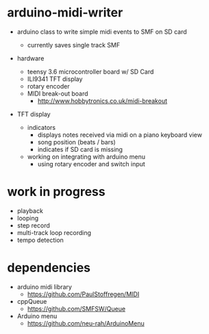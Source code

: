 # arduino-midi-writer
* arduino class to write simple midi events to SMF on SD card 
   * currently saves single track SMF
* hardware
  * teensy 3.6 microcontroller board w/ SD Card
  * ILI9341 TFT display
  * rotary encoder
  * MIDI break-out board 
    * http://www.hobbytronics.co.uk/midi-breakout
  
* TFT display
  * indicators
    * displays notes received via midi on a piano keyboard view
    * song position (beats / bars)
    * indicates if SD card is missing
  * working on integrating with arduino menu
    * using rotary encoder and switch input

# work in progress
  * playback
  * looping
  * step record
  * multi-track loop recording
  * tempo detection

# dependencies
* arduino midi library 
  * https://github.com/PaulStoffregen/MIDI
* cppQueue 
  * https://github.com/SMFSW/Queue
* Arduino menu 
  * https://github.com/neu-rah/ArduinoMenu
